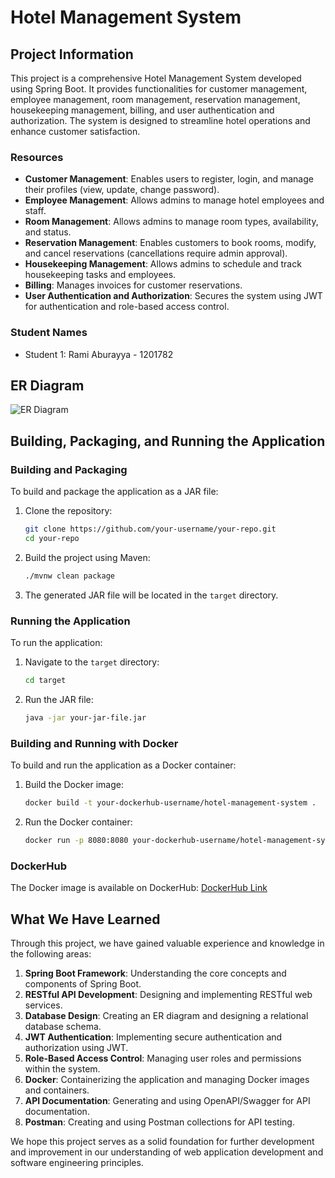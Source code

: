 # Hotel Management System

## Project Information

This project is a comprehensive Hotel Management System developed using Spring Boot. It provides functionalities for customer management, employee management, room management, reservation management, housekeeping management, billing, and user authentication and authorization. The system is designed to streamline hotel operations and enhance customer satisfaction.

### Resources

- **Customer Management**: Enables users to register, login, and manage their profiles (view, update, change password).
- **Employee Management**: Allows admins to manage hotel employees and staff.
- **Room Management**: Allows admins to manage room types, availability, and status.
- **Reservation Management**: Enables customers to book rooms, modify, and cancel reservations (cancellations require admin approval).
- **Housekeeping Management**: Allows admins to schedule and track housekeeping tasks and employees.
- **Billing**: Manages invoices for customer reservations.
- **User Authentication and Authorization**: Secures the system using JWT for authentication and role-based access control.

### Student Names

- Student 1: Rami Aburayya - 1201782

## ER Diagram

![ER Diagram](path/to/your/er-diagram.png)

## Building, Packaging, and Running the Application

### Building and Packaging

To build and package the application as a JAR file:

1. Clone the repository:
    ```bash
    git clone https://github.com/your-username/your-repo.git
    cd your-repo
    ```

2. Build the project using Maven:
    ```bash
    ./mvnw clean package
    ```

3. The generated JAR file will be located in the `target` directory.

### Running the Application

To run the application:

1. Navigate to the `target` directory:
    ```bash
    cd target
    ```

2. Run the JAR file:
    ```bash
    java -jar your-jar-file.jar
    ```

### Building and Running with Docker

To build and run the application as a Docker container:

1. Build the Docker image:
    ```bash
    docker build -t your-dockerhub-username/hotel-management-system .
    ```

2. Run the Docker container:
    ```bash
    docker run -p 8080:8080 your-dockerhub-username/hotel-management-system
    ```

### DockerHub

The Docker image is available on DockerHub: [DockerHub Link](https://hub.docker.com/r/your-dockerhub-username/hotel-management-system)

## What We Have Learned

Through this project, we have gained valuable experience and knowledge in the following areas:

1. **Spring Boot Framework**: Understanding the core concepts and components of Spring Boot.
2. **RESTful API Development**: Designing and implementing RESTful web services.
3. **Database Design**: Creating an ER diagram and designing a relational database schema.
4. **JWT Authentication**: Implementing secure authentication and authorization using JWT.
5. **Role-Based Access Control**: Managing user roles and permissions within the system.
6. **Docker**: Containerizing the application and managing Docker images and containers.
7. **API Documentation**: Generating and using OpenAPI/Swagger for API documentation.
8. **Postman**: Creating and using Postman collections for API testing.

We hope this project serves as a solid foundation for further development and improvement in our understanding of web application development and software engineering principles.
